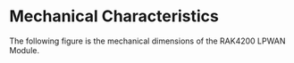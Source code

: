 # Mechanical Characteristics

The following figure is the mechanical dimensions of the RAK4200 LPWAN Module.

<rk-img
  src="/assets/images/datasheet/rak4200/mechanical-dimensions.jpg"
  width="50%"
  figure-number="1"
  caption="Mechanical Dimensions"
/>